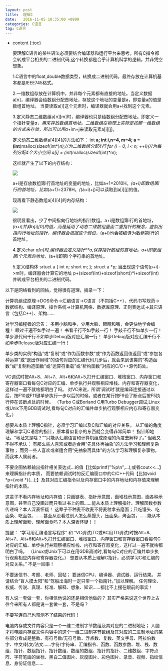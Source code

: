```yaml
---
layout: post
title:  理解C
date:   2016-11-05 10:35:00 +0800
categories: C语言
tag: C语言
---
```


* content
{:toc}

   要理解C语言的某些语法必须要结合编译器和运行平台来思考。所有C指令都会转成平台相关的二进制代码,这个转换都是合乎计算机科学的逻辑，并非凭空想象。


     1.C语言中的float,double数据类型，转换成二进制代码，最终存放在计算机基本都是IEEE745格式。

     2.一维数组存放在计算机中，并非每个元素都有直接的地址。当定义数据a[n]，编译器会给数组分配首地址，存放这个地址的变量是a，即变量a的值是数组首地址。 当要读取a[i]这个元素时，编译器就会用a+i找到这个元素。

     3.定义静态二维数组a[n][m]时，编译器也只是给数组分配首地址。即定义一个指针变量*a，用来存放数组首地址。二维数组在物理上实际是按照一维数组的方式来存放，所以可以用a+i*m+j来读取元素a[i][j]。

     定义动态二维数组a[4][4]的方法如下：
      int **a;
      int i,n=4, m=4;
      a = (int**)malloc(sizeof(int*)*n);//为二维数组分配4行
      for (i = 0; i < n; ++i){//为每列分配4个大小空间
        a[i] = (int*)malloc(sizeof(int)*m);

     这样就产生了以下的内存结构：

  ![](https://i.imgur.com/YIOP1IT.jpg)
     
     a+i是存放数组第i行首地址的变量的地址，比如a+1=2010H。*(a+i)即数组第i行的首地址，比如*(a+1)=2378H。*(*(a+i)+j)可以读取到a[i][j]的值。

     现再看下静态数组a[4][4]的内存结构：
     
  ![](https://i.imgur.com/ic0xlED.jpg)


     很明显看出，少了中间指向行地址的指针数组。a+i是数组第i行的首地址，*(a+i)并非a[i][0]的值，而是延用了动态二维数组里面二重指针的概念，虚拟出指向行地址的指针，编译器会根据这个假设，*(a+i)也会被编译为数组第i行的首地址。

     4.定义char *a[n]时,编译器会定义指针**a,保存指针数组的首地址。a+i即数组第i个元素的地址，*(a+i)即第i个字符串的首地址。

     5.定义结构体
       srtuct a
       {
       int   n;
       short m;
       };
       struct a *p;
       当出现这个语句(p+i)->m时，编译器会计算它的地址
       p+(sizeof(int)+sizeof(short))*i+sizeof(int)并转成平台相关的二进制代码。
 


以下是网络看到的回帖，觉得很有道理，摘录一下：


计算机组成原理→DOS命令→汇编语言→C语言（不包括C++）、代码书写规范→数据结构、编译原理、操作系统→计算机网络、数据库原理、正则表达式→其它语言（包括C++）、架构……

对学习编程者的忠告：
多用小脑和手，少用大脑、眼睛和嘴，会更快地学会编程！
眼过千遍不如手过一遍！
书看千行不如手敲一行！
手敲千行不如单步一行！
单步源代码千行不如单步Debug版对应汇编一行！
单步Debug版对应汇编千行不如单步Release版对应汇编一行！

单步类的实例“构造”或“复制”或“作为函数参数”或“作为函数返回值返回”或“参加各种运算”或“退出作用域”的语句对应的汇编代码几步后，就会来到该类的“构造函数”或“复制构造函数”或“运算符重载”或“析构函数”对应的C/C++源代码处。

VC调试时按Alt+8、Alt+7、Alt+6和Alt+5,打开汇编窗口、堆栈窗口、内存窗口和寄存器窗口看每句C对应的汇编、单步执行并观察相应堆栈、内存和寄存器变化，这样过一遍不就啥都明白了吗。
对VC来说，所谓‘调试时’就是编译连接通过以后，按F10或F11键单步执行一步以后的时候，或者在某行按F9设了断点后按F5执行停在该断点处的时候。
（Turbo C或Borland C用Turbo Debugger调试,Linux或Unix下用GDB调试时,看每句C对应的汇编并单步执行观察相应内存和寄存器变化。）

想要从本质上理解C指针，必须学习汇编以及C和汇编的对应关系。
从汇编的角度理解和学习C语言的指针，原本看似复杂的东西就会变得非常简单！
指针即地址。“地址又是啥？”“只能从汇编语言和计算机组成原理的角度去解释了。”
但我又不得不承认：
 有那么些人喜欢或者适合用“先具体再抽象”的方法学习和理解复杂事物；
 而另一些人喜欢或者适合用“先抽象再具体”的方法学习和理解复杂事物。
而我本人属前者。

不要企图依赖输出指针相关表达式...的值【比如printf("%p\n",...);或者cout<<...】来理解指针的本质，
而要依赖调试时的反汇编窗口中的C/C++代码【比如void *p=(void *)(...);】及其对应汇编指令以及内存窗口中的内存地址和内存值来理解指针的本质。

这辈子不看内存地址和内存值；只画链表、指针示意图，画堆栈示意图，画各种示意图，甚至自己没画过而只看过书上的图……能从本质上理解指针、理解函数参数传递吗？本人深表怀疑！
这辈子不种麦不收麦不将麦粒拿去磨面；只吃馒头、吃面条、吃面包、……甚至从没看过别人怎么蒸馒头，压面条，烤面包，……能从本质上理解面粉、理解面食吗？本人深表怀疑！！

提醒：
“学习用汇编语言写程序”
和
“VC调试(TC或BC用TD调试)时按Alt+8、Alt+7、Alt+6和Alt+5,打开汇编窗口、堆栈窗口、内存窗口和寄存器窗口看每句C对应的汇编、单步执行并观察相应堆栈、内存和寄存器变化，这样过一遍不就啥都明白了吗。
（Linux或Unix下可以在用GDB调试时,看每句C对应的汇编并单步执行观察相应内存和寄存器变化。）
想要从本质上理解C指针，必须学习C和汇编的对应关系。”
不是一回事！

不要迷信书、考题、老师、回帖；
要迷信CPU、编译器、调试器、运行结果。
并请结合“盲人摸太阳”和“驾船出海时一定只带一个指南针。”加以理解。
任何理论、权威、传说、真理、标准、解释、想象、知识……都比不上摆在眼前的事实！

有人说一套做一套，你相信他说的还是相信他做的？
其实严格来说这个世界上古往今来所有人都是说一套做一套，不是吗？

不要写连自己也预测不了结果的代码！

电脑内存或文件内容只是一个一维二进制字节数组及其对应的二进制地址；
人脑才将电脑内存或文件内容中的这个一维二进制字节数组及其对应的二进制地址的某些部分看成是整数、有符号数/无符号数、浮点数、复数、英文字母、阿拉伯数字、中文/韩文/法文……字符/字符串、汇编指令、函数、函数参数、堆、栈、数组、指针、数组指针、指针数组、数组的数组、指针的指针、二维数组、字符点阵、字符笔画的坐标、黑白二值图片、灰度图片、彩色图片、录音、视频、指纹信息、身份证信息……
    


